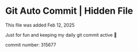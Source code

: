 # Git Auto Commit | Hidden File

This file was added Feb 12, 2025

Just for fun and keeping my daily git commit active 🤪

commit number: 315677
